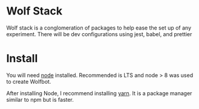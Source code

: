 # Wolf Stack

Wolf stack is a conglomeration of packages to help ease the set up of any experiment. There will be dev configurations using jest, babel, and prettier

# Install

You will need [node](https://nodejs.org/) installed. Recommended is LTS and node > 8 was used to create Wolfbot.

After installing Node, I recommend installing [yarn](https://yarnpkg.com/). It is a package manager similar to npm but is faster.
